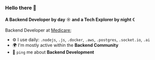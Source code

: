 ### Hello there 👋

#### A Backend Developer by day ☼ and a Tech Explorer by night ☾

Backend Developer at [Medicare](https://hellomentor.in/);<br>

- ⚙️ I use daily: `.nodejs`, `.js`, `.docker`, `.aws`, `.postgres`, `.socket.io`, `.ai`
- 🌍 I'm mostly active within the **Backend Community**
- 💬 `ping` me about **Backend Development**
